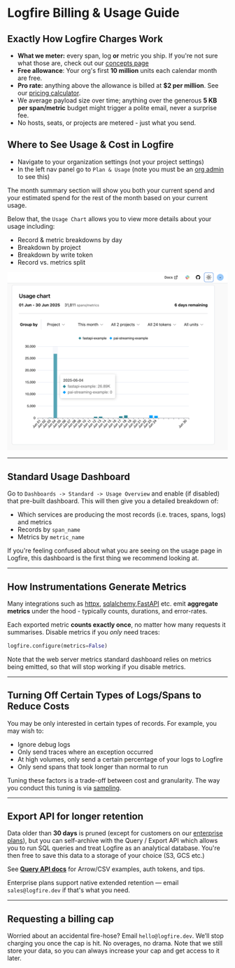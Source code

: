 # Logfire Billing & Usage Guide

## Exactly How Logfire Charges Work

* **What we meter:** every span, log **or** metric you ship. If you're not sure what those are, check out
our [concepts page](concepts.md)
* **Free allowance**: Your org's first **10 million** units each calendar month are free.
* **Pro rate:** anything above the allowance is billed at **$2 per million**. See our <a href="https://pydantic.dev/pricing" target="_blank">pricing calculator</a>.
* We average payload size over time; anything over the generous **5 KB per span/metric** budget might trigger a polite
  email, never a surprise fee.
* No hosts, seats, or projects are metered - just what you send.

## Where to See Usage & Cost in Logfire

* Navigate to your organization settings (not your project settings)
* In the left nav panel go to `Plan & Usage` (note you must be an [org admin](reference/organization-structure.md) to see this)

The month summary section will show you both your current spend and your estimated
spend for the rest of the month based on your current usage.

Below that, the `Usage Chart` allows you to view more details about your usage including:

* Record & metric breakdowns by day
* Breakdown by project
* Breakdown by write token
* Record vs. metrics split

![Logfire Usage Chart](images/logfire-screenshot-usage-chart.png)

---

## Standard Usage Dashboard

Go to `Dashboards -> Standard -> Usage Overview` and enable (if disabled) that pre-built dashboard. This
will then give you a detailed breakdown of:

* Which services are producing the most records (i.e. traces, spans, logs) and
metrics
* Records by `span_name`
* Metrics by `metric_name`

If you're feeling confused about what you are seeing on the usage page in Logfire, this dashboard
is the first thing we recommend looking at.

---

## How Instrumentations Generate Metrics

Many integrations such as [httpx](integrations/http-clients/httpx.md), [sqlalchemy](integrations/databases/sqlalchemy.md),[FastAPI](integrations/web-frameworks/fastapi.md) etc.
emit **aggregate metrics** under the hood - typically counts, durations, and error-rates.

Each exported metric **counts exactly once**, no matter how many requests it summarises.
Disable metrics if you *only* need traces:

```python
logfire.configure(metrics=False)
```

Note that the web server metrics standard dashboard relies on metrics being emitted, so
that will stop working if you disable metrics.

---

## Turning Off Certain Types of Logs/Spans to Reduce Costs

You may be only interested in certain types of records. For example, you may wish to:

* Ignore debug logs
* Only send traces where an exception occurred
* At high volumes, only send a certain percentage of your logs to Logfire
* Only send spans that took longer than normal to run

Tuning these factors is a trade-off between cost and granularity. The way you conduct this
tuning is via [sampling](how-to-guides/sampling.md).

---

## Export API for longer retention

Data older than **30 days** is pruned (except for customers on our [enterprise plans](enterprise.md)),
but you can self-archive with the Query / Export API which allows you to run SQL queries
and treat Logfire as an analytical database. You're then free to save this data to a storage
of your choice (S3, GCS etc.)

See **[Query API docs](how-to-guides/query-api.md)** for Arrow/CSV examples, auth tokens, and tips.

Enterprise plans support native extended retention — email `sales@logfire.dev` if that's what you need.

---

## Requesting a billing cap

Worried about an accidental fire-hose? Email `hello@logfire.dev`. We’ll stop charging you once the cap is hit.
No overages, no drama. Note that we still store your data, so you can always increase
your cap and get access to it later.
